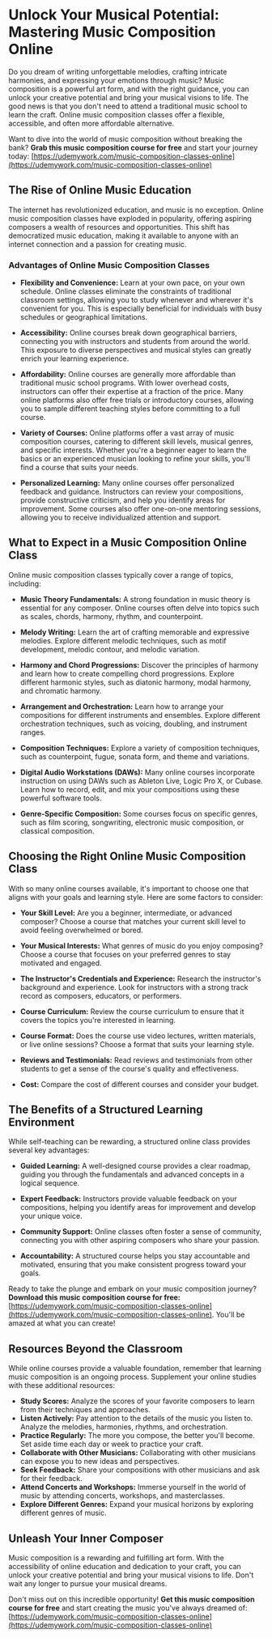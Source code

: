 # Unlock Your Musical Potential: Mastering Music Composition Online

Do you dream of writing unforgettable melodies, crafting intricate harmonies, and expressing your emotions through music? Music composition is a powerful art form, and with the right guidance, you can unlock your creative potential and bring your musical visions to life. The good news is that you don't need to attend a traditional music school to learn the craft. Online music composition classes offer a flexible, accessible, and often more affordable alternative.

Want to dive into the world of music composition without breaking the bank? **Grab this music composition course for free** and start your journey today: [https://udemywork.com/music-composition-classes-online](https://udemywork.com/music-composition-classes-online)

## The Rise of Online Music Education

The internet has revolutionized education, and music is no exception. Online music composition classes have exploded in popularity, offering aspiring composers a wealth of resources and opportunities. This shift has democratized music education, making it available to anyone with an internet connection and a passion for creating music.

### Advantages of Online Music Composition Classes

*   **Flexibility and Convenience:** Learn at your own pace, on your own schedule. Online classes eliminate the constraints of traditional classroom settings, allowing you to study whenever and wherever it's convenient for you. This is especially beneficial for individuals with busy schedules or geographical limitations.

*   **Accessibility:** Online courses break down geographical barriers, connecting you with instructors and students from around the world. This exposure to diverse perspectives and musical styles can greatly enrich your learning experience.

*   **Affordability:** Online courses are generally more affordable than traditional music school programs. With lower overhead costs, instructors can offer their expertise at a fraction of the price. Many online platforms also offer free trials or introductory courses, allowing you to sample different teaching styles before committing to a full course.

*   **Variety of Courses:** Online platforms offer a vast array of music composition courses, catering to different skill levels, musical genres, and specific interests. Whether you're a beginner eager to learn the basics or an experienced musician looking to refine your skills, you'll find a course that suits your needs.

*   **Personalized Learning:** Many online courses offer personalized feedback and guidance. Instructors can review your compositions, provide constructive criticism, and help you identify areas for improvement. Some courses also offer one-on-one mentoring sessions, allowing you to receive individualized attention and support.

## What to Expect in a Music Composition Online Class

Online music composition classes typically cover a range of topics, including:

*   **Music Theory Fundamentals:** A strong foundation in music theory is essential for any composer. Online courses often delve into topics such as scales, chords, harmony, rhythm, and counterpoint.

*   **Melody Writing:** Learn the art of crafting memorable and expressive melodies. Explore different melodic techniques, such as motif development, melodic contour, and melodic variation.

*   **Harmony and Chord Progressions:** Discover the principles of harmony and learn how to create compelling chord progressions. Explore different harmonic styles, such as diatonic harmony, modal harmony, and chromatic harmony.

*   **Arrangement and Orchestration:** Learn how to arrange your compositions for different instruments and ensembles. Explore different orchestration techniques, such as voicing, doubling, and instrument ranges.

*   **Composition Techniques:** Explore a variety of composition techniques, such as counterpoint, fugue, sonata form, and theme and variations.

*   **Digital Audio Workstations (DAWs):** Many online courses incorporate instruction on using DAWs such as Ableton Live, Logic Pro X, or Cubase. Learn how to record, edit, and mix your compositions using these powerful software tools.

*   **Genre-Specific Composition:** Some courses focus on specific genres, such as film scoring, songwriting, electronic music composition, or classical composition.

## Choosing the Right Online Music Composition Class

With so many online courses available, it's important to choose one that aligns with your goals and learning style. Here are some factors to consider:

*   **Your Skill Level:** Are you a beginner, intermediate, or advanced composer? Choose a course that matches your current skill level to avoid feeling overwhelmed or bored.

*   **Your Musical Interests:** What genres of music do you enjoy composing? Choose a course that focuses on your preferred genres to stay motivated and engaged.

*   **The Instructor's Credentials and Experience:** Research the instructor's background and experience. Look for instructors with a strong track record as composers, educators, or performers.

*   **Course Curriculum:** Review the course curriculum to ensure that it covers the topics you're interested in learning.

*   **Course Format:** Does the course use video lectures, written materials, or live online sessions? Choose a format that suits your learning style.

*   **Reviews and Testimonials:** Read reviews and testimonials from other students to get a sense of the course's quality and effectiveness.

*   **Cost:** Compare the cost of different courses and consider your budget.

## The Benefits of a Structured Learning Environment

While self-teaching can be rewarding, a structured online class provides several key advantages:

*   **Guided Learning:** A well-designed course provides a clear roadmap, guiding you through the fundamentals and advanced concepts in a logical sequence.

*   **Expert Feedback:** Instructors provide valuable feedback on your compositions, helping you identify areas for improvement and develop your unique voice.

*   **Community Support:** Online classes often foster a sense of community, connecting you with other aspiring composers who share your passion.

*   **Accountability:** A structured course helps you stay accountable and motivated, ensuring that you make consistent progress toward your goals.

Ready to take the plunge and embark on your music composition journey? **Download this music composition course for free:** [https://udemywork.com/music-composition-classes-online](https://udemywork.com/music-composition-classes-online). You'll be amazed at what you can create!

## Resources Beyond the Classroom

While online courses provide a valuable foundation, remember that learning music composition is an ongoing process. Supplement your online studies with these additional resources:

*   **Study Scores:** Analyze the scores of your favorite composers to learn from their techniques and approaches.
*   **Listen Actively:** Pay attention to the details of the music you listen to. Analyze the melodies, harmonies, rhythms, and orchestration.
*   **Practice Regularly:** The more you compose, the better you'll become. Set aside time each day or week to practice your craft.
*   **Collaborate with Other Musicians:** Collaborating with other musicians can expose you to new ideas and perspectives.
*   **Seek Feedback:** Share your compositions with other musicians and ask for their feedback.
*   **Attend Concerts and Workshops:** Immerse yourself in the world of music by attending concerts, workshops, and masterclasses.
*   **Explore Different Genres:** Expand your musical horizons by exploring different genres of music.

## Unleash Your Inner Composer

Music composition is a rewarding and fulfilling art form. With the accessibility of online education and dedication to your craft, you can unlock your creative potential and bring your musical visions to life. Don't wait any longer to pursue your musical dreams.

Don't miss out on this incredible opportunity! **Get this music composition course for free** and start creating the music you've always dreamed of: [https://udemywork.com/music-composition-classes-online](https://udemywork.com/music-composition-classes-online)
